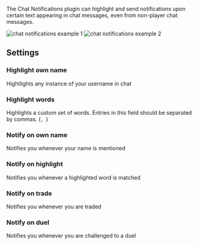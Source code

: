 The Chat Notifications plugin can highlight and send notifications upon certain text appearing in chat messages, even from non-player chat messages.

![chat notifications example 1](https://user-images.githubusercontent.com/2979691/40986121-524fd260-68dd-11e8-9c81-bd642a99b502.png)
![chat notifications example 2](https://user-images.githubusercontent.com/2979691/40986110-4f9faad6-68dd-11e8-932b-7f4a356ec8fa.png)

## Settings

### Highlight own name

Hightlights any instance of your username in chat

### Highlight words

Highlights a custom set of words. Entries in this field should be separated by commas. (`, `)

### Notify on own name

Notifies you whenever your name is mentioned

### Notify on highlight

Notifies you whenever a highlighted word is matched

### Notify on trade

Notifies you whenever you are traded

### Notify on duel

Notifies you whenever you are challenged to a duel